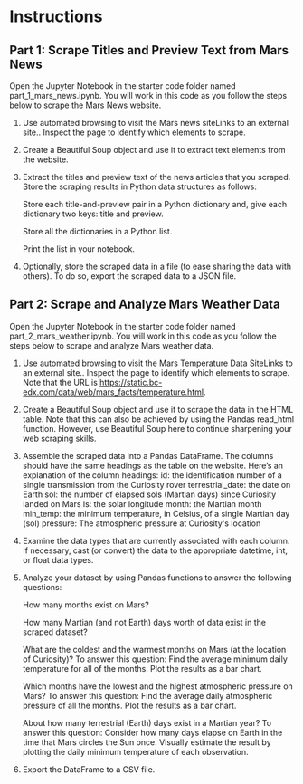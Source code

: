 # Instructions

## Part 1: Scrape Titles and Preview Text from Mars News

Open the Jupyter Notebook in the starter code folder named part_1_mars_news.ipynb. You will work in this code as you follow the steps below to scrape the Mars News website.

 1. Use automated browsing to visit the Mars news siteLinks to an external site.. Inspect the page to identify which elements to scrape.

 2. Create a Beautiful Soup object and use it to extract text elements from the website.

 3. Extract the titles and preview text of the news articles that you scraped. Store the scraping results in Python data structures as follows:

     Store each title-and-preview pair in a Python dictionary and, give each dictionary two keys: title and preview.

     Store all the dictionaries in a Python list.

     Print the list in your notebook.

 4. Optionally, store the scraped data in a file (to ease sharing the data with others). To do so, export the scraped data to a JSON file.

## Part 2: Scrape and Analyze Mars Weather Data

Open the Jupyter Notebook in the starter code folder named part_2_mars_weather.ipynb. You will work in this code as you follow the steps below to scrape and analyze Mars weather data.

 1. Use automated browsing to visit the Mars Temperature Data SiteLinks to an external site.. Inspect the page to identify which elements to scrape. Note that the URL is https://static.bc-edx.com/data/web/mars_facts/temperature.html.

 2. Create a Beautiful Soup object and use it to scrape the data in the HTML table. Note that this can also be achieved by using the Pandas read_html function. However, use Beautiful Soup here to continue sharpening your web scraping skills.

 3. Assemble the scraped data into a Pandas DataFrame. The columns should have the same headings as the table on the website. Here’s an explanation of the column headings:
     id: the identification number of a single transmission from the Curiosity rover
     terrestrial_date: the date on Earth
     sol: the number of elapsed sols (Martian days) since Curiosity landed on Mars
     ls: the solar longitude
     month: the Martian month
     min_temp: the minimum temperature, in Celsius, of a single Martian day (sol)
     pressure: The atmospheric pressure at Curiosity's location
 4. Examine the data types that are currently associated with each column. If necessary, cast (or convert) the data to the appropriate datetime, int, or float data types.

 5. Analyze your dataset by using Pandas functions to answer the following questions:

    How many months exist on Mars?

    How many Martian (and not Earth) days worth of data exist in the scraped dataset?

    What are the coldest and the warmest months on Mars (at the location of Curiosity)? To answer this question:
        Find the average minimum daily temperature for all of the months.
        Plot the results as a bar chart.

    Which months have the lowest and the highest atmospheric pressure on Mars? To answer this question:
        Find the average daily atmospheric pressure of all the months.
        Plot the results as a bar chart.

    About how many terrestrial (Earth) days exist in a Martian year? To answer this question:
        Consider how many days elapse on Earth in the time that Mars circles the Sun once.
        Visually estimate the result by plotting the daily minimum temperature of each observation.

 6. Export the DataFrame to a CSV file.